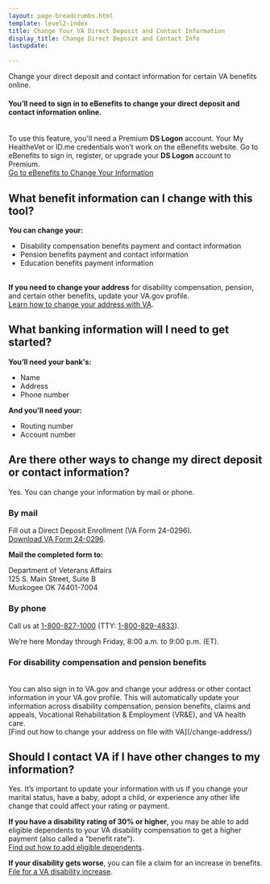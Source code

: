 ```yaml
---
layout: page-breadcrumbs.html
template: level2-index
title: Change Your VA Direct Deposit and Contact Information
display_title: Change Direct Deposit and Contact Info
lastupdate:
      
---
```


<div itemscope itemtype="http://schema.org/FAQPage">
<div itemprop="description" class="va-introtext">

Change your direct deposit and contact information for certain VA benefits online.

</div>

<div class="va-sign-in-alert usa-alert usa-alert-info">
  <div class="usa-alert-body">
    <h4 class="usa-alert-heading">You’ll need to sign in to eBenefits to change your direct deposit and contact information online.</h4>
  <p class="usa-alert-text"><br>
    To use this feature, you'll need a Premium <b>DS Logon</b> account. Your My HealtheVet or ID.me credentials won’t work on the eBenefits website. Go to eBenefits to sign in, register, or upgrade your <b>DS Logon</b> account to Premium.<br>
      <a class="usa-button-primary" href="https://www.ebenefits.va.gov/ebenefits/about/feature?feature=direct-deposit-and-contact-information">Go to eBenefits to Change Your Information</a>
    </p>
  </div>
</div>

<div itemscope itemtype="http://schema.org/Question">

<h2 itemprop="name">What benefit information can I change with this tool?</h2>
<div itemprop="acceptedAnswer" itemscope itemtype="http://schema.org/Answer">
<div itemprop="text">

<b>You can change your:</b>
<ul>
<li>Disability compensation benefits payment and contact information</li>
<li>Pension benefits payment and contact information</li>
<li>Education benefits payment information</li>
</ul>
</div>
</div>
</div>

<br>
<strong>If you need to change your address</strong> for disability compensation, pension, and certain other benefits, update your VA.gov profile.<br>
<a href="/change-address/">Learn how to change your address with VA</a>.


<div itemscope itemtype="http://schema.org/Question">

<h2 itemprop="name">What banking information will I need to get started?</h2>
<div itemprop="acceptedAnswer" itemscope itemtype="http://schema.org/Answer">
<div itemprop="text">

<b>You’ll need your bank's:</b>

<ul>
<li>Name</li>
<li>Address</li>
<li>Phone number</li>
</ul>
</div>

<div itemprop="text">

<b>And you'll need your:</b>
<ul>
<li>Routing number</li>
<li>Account number</li>
</ul>

</div>
</div>
</div>

<div itemscope itemtype="http://schema.org/Question">

<h2 itemprop="name">Are there other ways to change my direct deposit or contact information?</h2>
<div itemprop="acceptedAnswer" itemscope itemtype="http://schema.org/Answer">
<div itemprop="text">

Yes. You can change your information by mail or phone.

<h3>By mail</h3>

Fill out a Direct Deposit Enrollment (VA Form 24-0296). <br>
<a href="https://www.vba.va.gov/pubs/forms/VBA-24-0296-ARE.pdf">Download VA Form 24-0296</a>.

**Mail the completed form to:**

<p class="va-address-block">
Department of Veterans Affairs<br>
125 S. Main Street, Suite B<br>
Muskogee OK 74401-7004<br>
</p>

<h3>By phone</h3>

Call us at <a href="tel:+18008271000">1-800-827-1000</a> (TTY: <a href="tel:+18008294833">1-800-829-4833</a>).

We’re here Monday through Friday, 8:00 a.m. to 9:00 p.m. (ET).

<h3>For disability compensation and pension benefits</h3> <br>
You can also sign in to VA.gov and change your address or other contact information in your VA.gov profile. This will automatically update your information across disability compensation, pension benefits, claims and appeals, Vocational Rehabilitation & Employment (VR&E), and VA health care. <br>
[Find out how to change your address on file with VA](/change-address/)

</div>
</div>
</div>

<div itemscope itemtype="http://schema.org/Question">

<h2 itemprop="name">Should I contact VA if I have other changes to my information?</h2>
<div itemprop="acceptedAnswer" itemscope itemtype="http://schema.org/Answer">
<div itemprop="text">

Yes. It’s important to update your information with us if you change your marital status, have a baby, adopt a child, or experience any other life change that could affect your rating or payment.

<b>If you have a disability rating of 30% or higher</b>, you may be able to add eligible dependents to your VA disability compensation to get a higher payment (also called a "benefit rate"). <br>
<a href="https://www.benefits.va.gov/compensation/add-dependents.asp">Find out how to add eligible dependents</a>.

<b>If your disability gets worse</b>, you can file a claim for an increase in benefits. <br>
<a href="/disability/how-to-file-claim/">File for a VA disability increase</a>.

</div>
</div>
</div>
</div>
